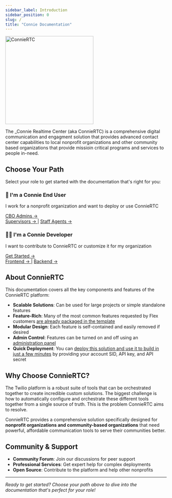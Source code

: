 ```yaml
---
sidebar_label: Introduction
sidebar_position: 0
slug: /
title: "Connie Documentation"
---
```


<img src="img/logos/connie-rtc-docs-logo.jpg" width="275" alt="ConnieRTC" />

The _Connie Realtime Center (aka ConnieRTC) is a comprehensive digital communication and engagment solution that provides advanced contact center capabilities to local nonprofit organizations and other community based organizations that provide missioin critical programs and services to people in-need. 

## Choose Your Path

Select your role to get started with the documentation that's right for you:

<div style={{display: 'flex', gap: '20px', marginTop: '30px', marginBottom: '30px'}}>
  <div style={{
    border: '2px solid #4CAF50', 
    borderRadius: '8px', 
    padding: '20px', 
    flex: 1,
    textAlign: 'center',
    backgroundColor: '#f8f9fa'
  }}>
    <h3>🏢 I'm a Connie End User</h3>
    <p>I work for a nonprofit organization and want to deploy or use ConnieRTC</p>
    <div style={{marginTop: '15px'}}>
      <a href="/end-users/cbo-admins/getting-started" style={{
        display: 'inline-block',
        padding: '10px 20px',
        backgroundColor: '#4CAF50',
        color: 'white',
        textDecoration: 'none',
        borderRadius: '5px',
        fontWeight: 'bold'
      }}>
        CBO Admins →
      </a>
    </div>
    <div style={{marginTop: '10px'}}>
      <a href="/end-users/supervisors/overview" style={{
        display: 'inline-block',
        padding: '8px 16px',
        backgroundColor: '#2196F3',
        color: 'white',
        textDecoration: 'none',
        borderRadius: '5px',
        fontSize: '14px'
      }}>
        Supervisors →
      </a>
      <span style={{margin: '0 10px'}}>|</span>
      <a href="/end-users/staff-agents/overview" style={{
        display: 'inline-block',
        padding: '8px 16px',
        backgroundColor: '#2196F3',
        color: 'white',
        textDecoration: 'none',
        borderRadius: '5px',
        fontSize: '14px'
      }}>
        Staff Agents →
      </a>
    </div>
  </div>

  <div style={{
    border: '2px solid #FF9800', 
    borderRadius: '8px', 
    padding: '20px', 
    flex: 1,
    textAlign: 'center',
    backgroundColor: '#f8f9fa'
  }}>
    <h3>👩‍💻 I'm a Connie Developer</h3>
    <p>I want to contribute to ConnieRTC or customize it for my organization</p>
    <div style={{marginTop: '15px'}}>
      <a href="/developers/general/getting-started" style={{
        display: 'inline-block',
        padding: '10px 20px',
        backgroundColor: '#FF9800',
        color: 'white',
        textDecoration: 'none',
        borderRadius: '5px',
        fontWeight: 'bold'
      }}>
        Get Started →
      </a>
    </div>
    <div style={{marginTop: '10px'}}>
      <a href="/developers/frontend/overview" style={{
        display: 'inline-block',
        padding: '8px 16px',
        backgroundColor: '#9C27B0',
        color: 'white',
        textDecoration: 'none',
        borderRadius: '5px',
        fontSize: '14px'
      }}>
        Frontend →
      </a>
      <span style={{margin: '0 10px'}}>|</span>
      <a href="/developers/backend/overview" style={{
        display: 'inline-block',
        padding: '8px 16px',
        backgroundColor: '#9C27B0',
        color: 'white',
        textDecoration: 'none',
        borderRadius: '5px',
        fontSize: '14px'
      }}>
        Backend →
      </a>
    </div>
  </div>
</div>

## About ConnieRTC

This documentation covers all the key components and features of the ConnieRTC platform:

- **Scalable Solutions**: Can be used for large projects or simple standalone features
- **Feature-Rich**: Many of the most common features requested by Flex customers [are already packaged in the template](/feature-library/overview)
- **Modular Design**: Each feature is self-contained and easily removed if desired  
- **Admin Control**: Features can be turned on and off using an [administration panel](/feature-library/admin-ui)
- **Quick Deployment**: You can [deploy this solution and use it to build in just a few minutes](/getting-started/install-template) by providing your account SID, API key, and API secret

## Why Choose ConnieRTC?

The Twilio platform is a robust suite of tools that can be orchestrated together to create incredible custom solutions. The biggest challenge is how to automatically configure and orchestrate these different tools together from a single source of truth. This is the problem ConnieRTC aims to resolve.

ConnieRTC provides a comprehensive solution specifically designed for **nonprofit organizations and community-based organizations** that need powerful, affordable communication tools to serve their communities better.

## Community & Support

- **Community Forum**: Join our discussions for peer support
- **Professional Services**: Get expert help for complex deployments
- **Open Source**: Contribute to the platform and help other nonprofits

---

*Ready to get started? Choose your path above to dive into the documentation that's perfect for your role!*